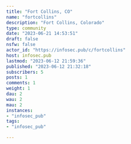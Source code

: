 ```yaml
---
title: "Fort Collins, CO" 
name: "fortcollins"
description: "Fort Collins, Colorado"
type: community
date: "2023-06-21 14:53:51"
draft: false
nsfw: false
actor_id: "https://infosec.pub/c/fortcollins"
host: infosec.pub
lastmod: "2023-06-12 21:59:36"
published: "2023-06-12 21:32:18"
subscribers: 5
posts: 1
comments: 1
weight: 1
dau: 2
wau: 2
mau: 2
instances:
- "infosec_pub"
tags: 
- "infosec_pub"

---
```

